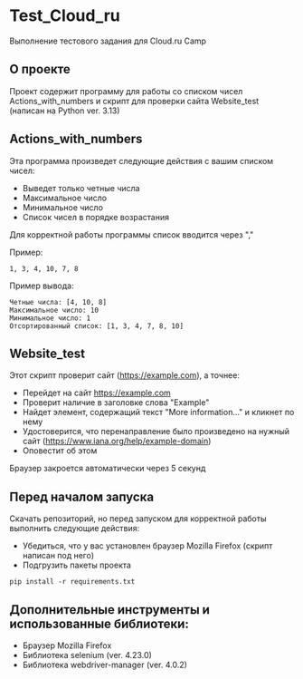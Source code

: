 # Test_Cloud_ru

Выполнение тестового задания для Cloud.ru Camp

## О проекте

Проект содержит программу для работы со списком чисел Actions_with_numbers и скрипт для проверки сайта Website_test (написан на Python ver. 3.13)

## Actions_with_numbers

Эта программа произведет следующие действия с вашим списком чисел:

* Выведет только четные числа
* Максимальное число
* Минимальное число
* Список чисел в порядке возрастания

Для корректной работы программы список вводится через ","

Пример:

```
1, 3, 4, 10, 7, 8
```

Пример вывода:

```
Четные числа: [4, 10, 8]
Максимальное число: 10
Минимальное число: 1
Отсортированный список: [1, 3, 4, 7, 8, 10]
```

## Website_test

Этот скрипт проверит сайт (https://example.com), а точнее:

* Перейдет на сайт https://example.com
* Проверит наличие в заголовке слова "Example"
* Найдет элемент, содержащий текст "More information..." и кликнет по нему
* Удостоверится, что перенаправление было произведено на нужный сайт (https://www.iana.org/help/example-domain)
* Оповестит об этом

Браузер закроется автоматически через 5 секунд

## Перед началом запуска

Скачать репозиторий, но перед запуском для корректной работы выполнить следующие действия:

* Убедиться, что у вас установлен браузер Mozilla Firefox (скрипт написан под него)
* Подгрузить пакеты проекта

```
pip install -r requirements.txt
```

## Дополнительные инструменты и использованные библиотеки:

* Браузер Mozilla Firefox
* Библиотека selenium (ver. 4.23.0)
* Библиотека webdriver-manager (ver. 4.0.2)
